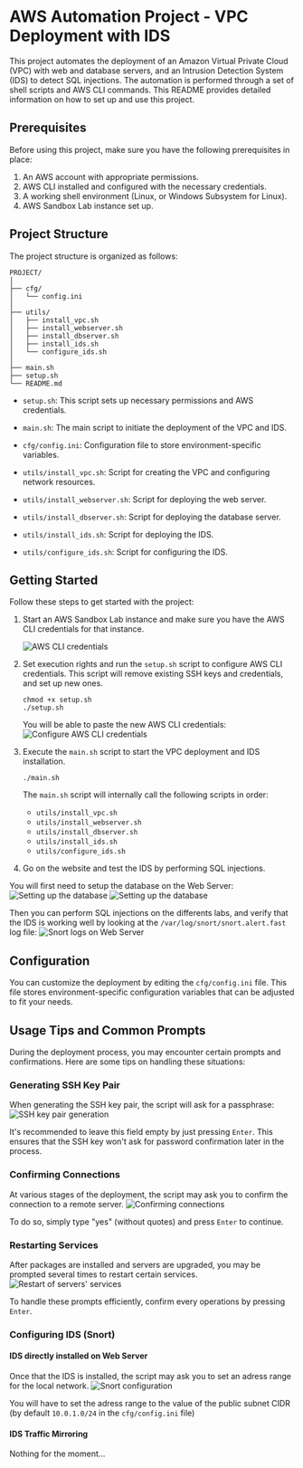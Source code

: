 # AWS Automation Project - VPC Deployment with IDS

This project automates the deployment of an Amazon Virtual Private Cloud (VPC) with web and database servers, and an Intrusion Detection System (IDS) to detect SQL injections. The automation is performed through a set of shell scripts and AWS CLI commands. This README provides detailed information on how to set up and use this project.

## Prerequisites

Before using this project, make sure you have the following prerequisites in place:

1. An AWS account with appropriate permissions.
2. AWS CLI installed and configured with the necessary credentials.
3. A working shell environment (Linux, or Windows Subsystem for Linux).
4. AWS Sandbox Lab instance set up.

## Project Structure

The project structure is organized as follows:

```
PROJECT/
│ 
├── cfg/
│   └── config.ini
│ 
├── utils/
│   ├── install_vpc.sh
│   ├── install_webserver.sh
│   ├── install_dbserver.sh
│   ├── install_ids.sh
│   └── configure_ids.sh
│
├── main.sh
├── setup.sh
└── README.md
```

- `setup.sh`: This script sets up necessary permissions and AWS credentials.

- `main.sh`: The main script to initiate the deployment of the VPC and IDS.

- `cfg/config.ini`: Configuration file to store environment-specific variables.

- `utils/install_vpc.sh`: Script for creating the VPC and configuring network resources.

- `utils/install_webserver.sh`: Script for deploying the web server.

- `utils/install_dbserver.sh`: Script for deploying the database server.

- `utils/install_ids.sh`: Script for deploying the IDS.

- `utils/configure_ids.sh`: Script for configuring the IDS.

## Getting Started

Follow these steps to get started with the project:

1. Start an AWS Sandbox Lab instance and make sure you have the AWS CLI credentials for that instance.

   ![AWS CLI credentials](images/AWS_CLI_credentials.png)

2. Set execution rights and run the `setup.sh` script to configure AWS CLI credentials. This script will remove existing SSH keys and credentials, and set up new ones. 

   ```
   chmod +x setup.sh
   ./setup.sh
   ```

   You will be able to paste the new AWS CLI credentials:
   ![Configure AWS CLI credentials](images/setup_sh.png)

3. Execute the `main.sh` script to start the VPC deployment and IDS installation.

   ```
   ./main.sh
   ```
   The `main.sh` script will internally call the following scripts in order:
      - `utils/install_vpc.sh`
      - `utils/install_webserver.sh`
      - `utils/install_dbserver.sh`
      - `utils/install_ids.sh`
      - `utils/configure_ids.sh`   

4. Go on the website and test the IDS by performing SQL injections.

You will first need to setup the database on the Web Server:
![Setting up the database](images/setup_db.png)
![Setting up the database](images/setup_db2.png)

Then you can perform SQL injections on the differents labs, and verify that the IDS is working well by looking at the `/var/log/snort/snort.alert.fast` log file:
![Snort logs on Web Server](images/snort_log_webserver.png)

## Configuration

You can customize the deployment by editing the `cfg/config.ini` file. 
This file stores environment-specific configuration variables that can be adjusted to fit your needs.

## Usage Tips and Common Prompts

During the deployment process, you may encounter certain prompts and confirmations. Here are some tips on handling these situations:

### Generating SSH Key Pair

When generating the SSH key pair, the script will ask for a passphrase:
![SSH key pair generation](images/ssh_empty_passphrase.png)

It's recommended to leave this field empty by just pressing `Enter`. 
This ensures that the SSH key won't ask for password confirmation later in the process.

### Confirming Connections

At various stages of the deployment, the script may ask you to confirm the connection to a remote server.
![Confirming connections](images/confirm_connections.png)

To do so, simply type "yes" (without quotes) and press `Enter` to continue.

### Restarting Services

After packages are installed and servers are upgraded, you may be prompted several times to restart certain services. 
![Restart of servers' services](images/service_restart.png)

To handle these prompts efficiently, confirm every operations by pressing `Enter`.

### Configuring IDS (Snort)

#### IDS directly installed on Web Server
Once that the IDS is installed, the script may ask you to set an adress range for the local network.
![Snort configuration](images/snort_config.png)

You will have to set the adress range to the value of the public subnet CIDR (by default `10.0.1.0/24` in the `cfg/config.ini` file) 

#### IDS Traffic Mirroring

Nothing for the moment...